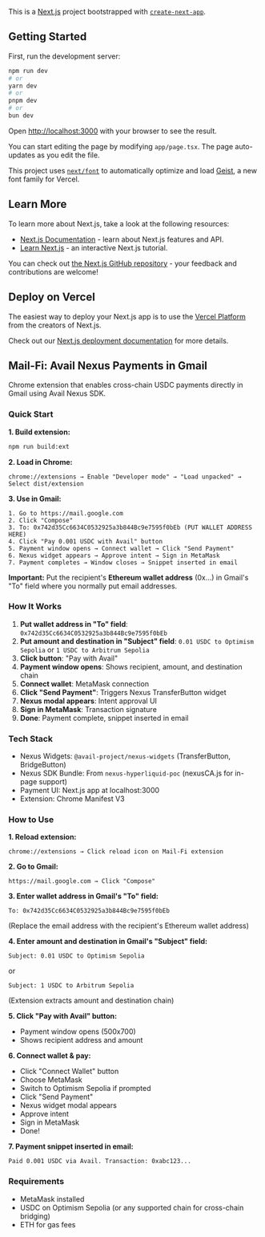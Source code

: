 This is a [Next.js](https://nextjs.org) project bootstrapped with [`create-next-app`](https://nextjs.org/docs/app/api-reference/cli/create-next-app).

## Getting Started

First, run the development server:

```bash
npm run dev
# or
yarn dev
# or
pnpm dev
# or
bun dev
```

Open [http://localhost:3000](http://localhost:3000) with your browser to see the result.

You can start editing the page by modifying `app/page.tsx`. The page auto-updates as you edit the file.

This project uses [`next/font`](https://nextjs.org/docs/app/building-your-application/optimizing/fonts) to automatically optimize and load [Geist](https://vercel.com/font), a new font family for Vercel.

## Learn More

To learn more about Next.js, take a look at the following resources:

- [Next.js Documentation](https://nextjs.org/docs) - learn about Next.js features and API.
- [Learn Next.js](https://nextjs.org/learn) - an interactive Next.js tutorial.

You can check out [the Next.js GitHub repository](https://github.com/vercel/next.js) - your feedback and contributions are welcome!

## Deploy on Vercel

The easiest way to deploy your Next.js app is to use the [Vercel Platform](https://vercel.com/new?utm_medium=default-template&filter=next.js&utm_source=create-next-app&utm_campaign=create-next-app-readme) from the creators of Next.js.

Check out our [Next.js deployment documentation](https://nextjs.org/docs/app/building-your-application/deploying) for more details.

## Mail-Fi: Avail Nexus Payments in Gmail

Chrome extension that enables cross-chain USDC payments directly in Gmail using Avail Nexus SDK.

### Quick Start

**1. Build extension:**
```bash
npm run build:ext
```

**2. Load in Chrome:**
```
chrome://extensions → Enable "Developer mode" → "Load unpacked" → Select dist/extension
```

**3. Use in Gmail:**
```
1. Go to https://mail.google.com
2. Click "Compose"
3. To: 0x742d35Cc6634C0532925a3b844Bc9e7595f0bEb (PUT WALLET ADDRESS HERE)
4. Click "Pay 0.001 USDC with Avail" button
5. Payment window opens → Connect wallet → Click "Send Payment"
6. Nexus widget appears → Approve intent → Sign in MetaMask
7. Payment completes → Window closes → Snippet inserted in email
```

**Important:** Put the recipient's **Ethereum wallet address** (0x...) in Gmail's "To" field where you normally put email addresses.

### How It Works

1. **Put wallet address in "To" field**: `0x742d35Cc6634C0532925a3b844Bc9e7595f0bEb`
2. **Put amount and destination in "Subject" field**: `0.01 USDC to Optimism Sepolia` or `1 USDC to Arbitrum Sepolia`
3. **Click button**: "Pay with Avail"
4. **Payment window opens**: Shows recipient, amount, and destination chain
5. **Connect wallet**: MetaMask connection
6. **Click "Send Payment"**: Triggers Nexus TransferButton widget
7. **Nexus modal appears**: Intent approval UI
8. **Sign in MetaMask**: Transaction signature
9. **Done**: Payment complete, snippet inserted in email

### Tech Stack

- Nexus Widgets: `@avail-project/nexus-widgets` (TransferButton, BridgeButton)
- Nexus SDK Bundle: From `nexus-hyperliquid-poc` (nexusCA.js for in-page support)
- Payment UI: Next.js app at localhost:3000
- Extension: Chrome Manifest V3

### How to Use

**1. Reload extension:**
```
chrome://extensions → Click reload icon on Mail-Fi extension
```

**2. Go to Gmail:**
```
https://mail.google.com → Click "Compose"
```

**3. Enter wallet address in Gmail's "To" field:**
```
To: 0x742d35Cc6634C0532925a3b844Bc9e7595f0bEb
```
(Replace the email address with the recipient's Ethereum wallet address)

**4. Enter amount and destination in Gmail's "Subject" field:**
```
Subject: 0.01 USDC to Optimism Sepolia
```
or
```
Subject: 1 USDC to Arbitrum Sepolia
```
(Extension extracts amount and destination chain)

**5. Click "Pay with Avail" button:**
- Payment window opens (500x700)
- Shows recipient address and amount

**6. Connect wallet & pay:**
- Click "Connect Wallet" button
- Choose MetaMask
- Switch to Optimism Sepolia if prompted
- Click "Send Payment"
- Nexus widget modal appears
- Approve intent
- Sign in MetaMask
- Done!

**7. Payment snippet inserted in email:**
```
Paid 0.001 USDC via Avail. Transaction: 0xabc123...
```

### Requirements

- MetaMask installed
- USDC on Optimism Sepolia (or any supported chain for cross-chain bridging)
- ETH for gas fees
